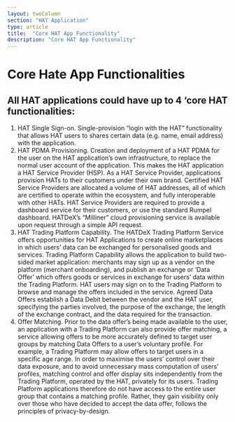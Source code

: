 ```yaml
---
layout: twoColumn
section: "HAT Application"
type: article
title:  "Core HAT App Functionality"
description: "Core HAT App Functionality"
---
```



# Core Hate App Functionalities

## All HAT applications could have up to 4 ‘core HAT functionalities:

1. HAT Single Sign-on. Single-provision “login with the HAT” functionality that allows HAT users to shares certain data (e.g. name, email address) with the application. 
2. HAT PDMA Provisioning. Creation and deployment of a HAT PDMA for the user on the HAT application’s own infrastructure, to replace the normal user account of the application. This makes the HAT application a HAT Service Provider (HSP). As a HAT Service Provider, applications provision HATs to their customers under their own brand. Certified HAT Service Providers are allocated a volume of HAT addresses, all of which are certified to operate within the ecosystem, and fully interoperable with other HATs. HAT Service Providers are required to provide a dashboard service for their customers, or use the standard Rumpel dashboard. HATDeX’s “Milliner” cloud provisioning service is available upon request through a simple API request. 
3. HAT Trading Platform Capability. The HATDeX Trading Platform Service offers opportunities for HAT Applications to create online marketplaces in which users’ data can be exchanged for personalised goods and services. Trading Platform Capability allows the application to build two-sided market application: merchants may sign up as a vendor on the platform (merchant onboarding), and publish an exchange or ‘Data Offer’ which offers goods or services in exchange for users’ data within the Trading Platform. HAT users may sign on to the Trading Platform to browse and manage the offers included in the service. Agreed Data Offers establish a Data Debit between the vendor and the HAT user, specifying the parties involved, the purpose of the exchange, the length of the exchange contract, and the data required for the transaction. 
4. Offer Matching. Prior to the data offer’s being made available to the user, an application with a Trading Platform can also provide offer matching, a service allowing offers to be more accurately defined to target user groups by matching Data Offers to a user’s voluntary profile. For example, a Trading Platform may allow offers to target users in a specific age range. In order to maximise the users’ control over their data exposure, and to avoid unnecessary mass computation of users’ profiles, matching control and offer display sits independently from the Trading Platform, operated by the HAT, privately for its users. Trading Platform applications therefore do not have access to the entire user group that contains a matching profile. Rather, they gain visibility only over those who have decided to accept the data offer, follows the principles of privacy-by-design.
